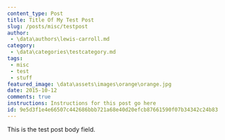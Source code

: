 ```yaml
---
content_type: Post
title: Title Of My Test Post
slug: /posts/misc/testpost
author:
 - \data\authors\lewis-carroll.md
category:
 - \data\categories\testcategory.md
tags:
 - misc
 - test
 - stuff
featured_image: \data\assets\images\orange\orange.jpg
date: 2015-10-12
comments: true
instructions: Instructions for this post go here
id: 9e5d3f1e4e66507c442686bbb721a68e40d20efcb87661590f07b34342c24b83
---
```


This is the test post body field.